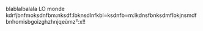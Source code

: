 blablalbalala
LO monde kdrfjbnfmoksdnfbm:nksdf:lbknsdlnfkbl=ksdnfb=m:lkdnsfbnksdmflbkjnsmdfbnhomisbgoizghzhnjqeùmz²:x!!
